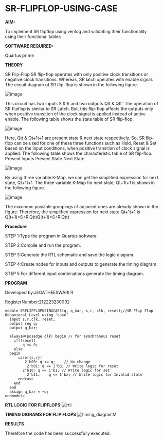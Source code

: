 # SR-FLIPFLOP-USING-CASE

**AIM:**

To implement  SR flipflop using verilog and validating their functionality using their functional tables

**SOFTWARE REQUIRED:**

Quartus prime

**THEORY**

SR Flip-Flop SR flip-flop operates with only positive clock transitions or negative clock transitions. Whereas, SR latch operates with enable signal. The circuit diagram of SR flip-flop is shown in the following figure.

![image](https://github.com/naavaneetha/SR-FLIPFLOP-USING-CASE/assets/154305477/0f710028-ad52-4d3e-9276-8714cf023a25)

 
This circuit has two inputs S & R and two outputs Qtt & Qtt’. The operation of SR flipflop is similar to SR Latch. But, this flip-flop affects the outputs only when positive transition of the clock signal is applied instead of active enable. The following table shows the state table of SR flip-flop.

![image](https://github.com/naavaneetha/SR-FLIPFLOP-USING-CASE/assets/154305477/dabfc4f4-87e3-4cbc-9472-f89ee1b5ed30)

 
Here, Qtt & Qt+1t+1 are present state & next state respectively. So, SR flip-flop can be used for one of these three functions such as Hold, Reset & Set based on the input conditions, when positive transition of clock signal is applied. The following table shows the characteristic table of SR flip-flop. Present Inputs Present State Next State

![image](https://github.com/naavaneetha/SR-FLIPFLOP-USING-CASE/assets/154305477/dd90d16c-aec5-4290-a586-e2346b1e9eb5)

 
By using three variable K-Map, we can get the simplified expression for next state, Qt+1t+1. The three variable K-Map for next state, Qt+1t+1 is shown in the following figure.

![image](https://github.com/naavaneetha/SR-FLIPFLOP-USING-CASE/assets/154305477/473efad6-d70b-4ca7-aeb7-898bbfca319f)

 
The maximum possible groupings of adjacent ones are already shown in the figure. Therefore, the simplified expression for next state Qt+1t+1 is Q(t+1)=S+R′Q(t)Q(t+1)=S+R′Q(t)

**Procedure**

STEP 1:Type the program in Quartus software.

STEP 2:Compile and run the program.

STEP 3:Generate the RTL schematic and save the logic diagram.

STEP 4:Create nodes for inputs and outputs to generate the timing diagram.

STEP 5:For different input combinations generate the timing diagram.


**PROGRAM**



Developed by:JEGATHEESWARI R 

RegisterNumber:212223230092

```
module SRFLIPFLOPUSINGCASE(q, q_bar, s,r, clk, reset);//SR Flip Flop Behavioral Level using ‘case’ 
  input s,r,clk, reset;
  output reg q;
  output q_bar;
 
  always@(posedge clk) begin // for synchronous reset
    if(!reset)
		q <= 0;
    else 
  begin
      case({s,r})       
	     2'b00: q <= q;    // No change
		  2'b01: q <= 1'b0; // Write logic for reset
        2'b10: q <= 1'b1; // Write logic for set
		  2'b11:	q <= 1'bx; // Write logic for Invalid state
      endcase
    end
  end
  assign q_bar = ~q;
endmodule
```

**RTL LOGIC FOR FLIPFLOPS**
![rtll](https://github.com/Jegatheeswarir/SR-FLIPFLOP-USING-CASE/assets/144871077/1b9e8baa-1b36-42fb-b35b-a02713b92102)


**TIMING DIGRAMS FOR FLIP FLOPS**
![timing_diagramM](https://github.com/Jegatheeswarir/SR-FLIPFLOP-USING-CASE/assets/144871077/64cee97b-7a86-43c3-9217-1ee9f6dfe5ef)


**RESULTS**


Therefore the code has been successfully executed.


